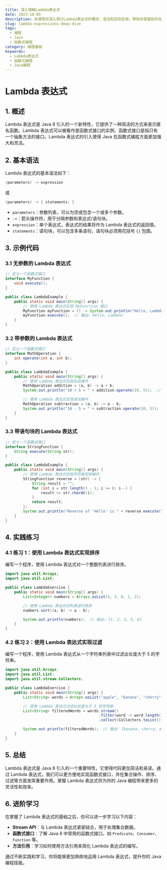 ```yaml
---
title: 深入理解Lambda表达式
date: 2023-10-05
description: 本课程将深入探讨Lambda表达式的概念、语法和实际应用，帮助你掌握如何在编程中高效使用Lambda表达式。
slug: lambda-expressions-deep-dive
tags:
  - 编程
  - Java
  - 函数式编程
category: 编程基础
keywords:
  - Lambda表达式
  - 函数式编程
  - Java编程
---
```


# Lambda 表达式

## 1. 概述

Lambda 表达式是 Java 8 引入的一个新特性，它提供了一种简洁的方式来表示匿名函数。Lambda 表达式可以被看作是函数式接口的实例，函数式接口是指只有一个抽象方法的接口。Lambda 表达式的引入使得 Java 在函数式编程方面更加强大和灵活。

## 2. 基本语法

Lambda 表达式的基本语法如下：

```java
(parameters) -> expression
```

或

```java
(parameters) -> { statements; }
```

- `parameters`：参数列表，可以为空或包含一个或多个参数。
- `->`：箭头操作符，用于分隔参数和表达式/语句块。
- `expression`：单个表达式，表达式的结果将作为 Lambda 表达式的返回值。
- `statements`：语句块，可以包含多条语句，语句块必须用花括号 `{}` 包围。

## 3. 示例代码

### 3.1 无参数的 Lambda 表达式

```java
// 定义一个函数式接口
interface MyFunction {
    void execute();
}

public class LambdaExample {
    public static void main(String[] args) {
        // 使用 Lambda 表达式实现 MyFunction 接口
        MyFunction myFunction = () -> System.out.println("Hello, Lambda!");
        myFunction.execute();  // 输出: Hello, Lambda!
    }
}
```

### 3.2 带参数的 Lambda 表达式

```java
// 定义一个函数式接口
interface MathOperation {
    int operate(int a, int b);
}

public class LambdaExample {
    public static void main(String[] args) {
        // 使用 Lambda 表达式实现加法操作
        MathOperation addition = (a, b) -> a + b;
        System.out.println("10 + 5 = " + addition.operate(10, 5));  // 输出: 10 + 5 = 15

        // 使用 Lambda 表达式实现减法操作
        MathOperation subtraction = (a, b) -> a - b;
        System.out.println("10 - 5 = " + subtraction.operate(10, 5));  // 输出: 10 - 5 = 5
    }
}
```

### 3.3 带语句块的 Lambda 表达式

```java
// 定义一个函数式接口
interface StringFunction {
    String execute(String str);
}

public class LambdaExample {
    public static void main(String[] args) {
        // 使用 Lambda 表达式实现字符串反转操作
        StringFunction reverse = (str) -> {
            String result = "";
            for (int i = str.length() - 1; i >= 0; i--) {
                result += str.charAt(i);
            }
            return result;
        };
        System.out.println("Reverse of 'Hello' is " + reverse.execute("Hello"));  // 输出: Reverse of 'Hello' is olleH
    }
}
```

## 4. 实践练习

### 4.1 练习 1：使用 Lambda 表达式实现排序

编写一个程序，使用 Lambda 表达式对一个整数列表进行排序。

```java
import java.util.Arrays;
import java.util.List;

public class LambdaExercise {
    public static void main(String[] args) {
        List<Integer> numbers = Arrays.asList(5, 3, 8, 1, 2);

        // 使用 Lambda 表达式对列表进行排序
        numbers.sort((a, b) -> a - b);

        System.out.println(numbers);  // 输出: [1, 2, 3, 5, 8]
    }
}
```

### 4.2 练习 2：使用 Lambda 表达式实现过滤

编写一个程序，使用 Lambda 表达式从一个字符串列表中过滤出长度大于 5 的字符串。

```java
import java.util.Arrays;
import java.util.List;
import java.util.stream.Collectors;

public class LambdaExercise {
    public static void main(String[] args) {
        List<String> words = Arrays.asList("apple", "banana", "cherry", "date", "elderberry");

        // 使用 Lambda 表达式过滤出长度大于 5 的字符串
        List<String> filteredWords = words.stream()
                                          .filter(word -> word.length() > 5)
                                          .collect(Collectors.toList());

        System.out.println(filteredWords);  // 输出: [banana, cherry, elderberry]
    }
}
```

## 5. 总结

Lambda 表达式是 Java 8 引入的一个重要特性，它使得代码更加简洁和易读。通过 Lambda 表达式，我们可以更方便地实现函数式接口，并在集合操作、排序、过滤等方面发挥重要作用。掌握 Lambda 表达式将为你的 Java 编程带来更多的灵活性和效率。

## 6. 进阶学习

在掌握了 Lambda 表达式的基础之后，你可以进一步学习以下内容：

- **Stream API**：与 Lambda 表达式紧密结合，用于处理集合数据。
- **函数式接口**：了解 Java 8 中常用的函数式接口，如 `Predicate`、`Consumer`、`Function` 等。
- **方法引用**：学习如何使用方法引用来简化 Lambda 表达式的编写。

通过不断实践和学习，你将能够更加熟练地运用 Lambda 表达式，提升你的 Java 编程技能。